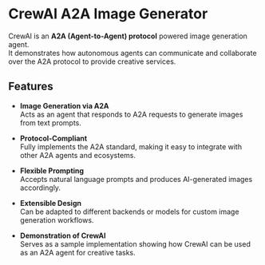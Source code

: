 # CrewAI A2A Image Generator

CrewAI is an **A2A (Agent-to-Agent) protocol** powered image generation agent.  
It demonstrates how autonomous agents can communicate and collaborate over the A2A protocol to provide creative services.

## Features

- **Image Generation via A2A**  
  Acts as an agent that responds to A2A requests to generate images from text prompts.

- **Protocol-Compliant**  
  Fully implements the A2A standard, making it easy to integrate with other A2A agents and ecosystems.

- **Flexible Prompting**  
  Accepts natural language prompts and produces AI-generated images accordingly.

- **Extensible Design**  
  Can be adapted to different backends or models for custom image generation workflows.

- **Demonstration of CrewAI**  
  Serves as a sample implementation showing how CrewAI can be used as an A2A agent for creative tasks.


